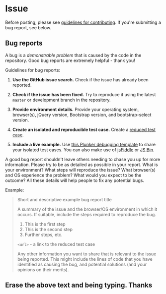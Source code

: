 # Issue

Before posting, please see [guidelines for contributing](https://github.com/snapappointments/bootstrap-select/blob/master/CONTRIBUTING.md). If you're submitting a bug report, see below.

## Bug reports

A bug is a _demonstrable problem_ that is caused by the code in the repository.
Good bug reports are extremely helpful - thank you!

Guidelines for bug reports:

1.  **Use the GitHub issue search.** Check if the issue has already been
   reported.

2.  **Check if the issue has been fixed.** Try to reproduce it using the
   latest `master` or development branch in the repository.

3.  **Provide environment details.** Provide your operating system, browser(s),
   jQuery version, Bootstrap version, and bootstrap-select version.

4.  **Create an isolated and reproducible test case.** Create a [reduced test
   case](https://css-tricks.com/reduced-test-cases/).

5.  **Include a live example.** Use [this Plunker debugging template](https://developer.snapappointments.com/bootstrap-select/playground/) to share your isolated test cases. You can also make use of [jsFiddle](https://jsfiddle.net/) or [JS Bin](https://jsbin.com/).

A good bug report shouldn't leave others needing to chase you up for more
information. Please try to be as detailed as possible in your report. What is
your environment? What steps will reproduce the issue? What browser(s) and OS
experience the problem? What would you expect to be the outcome? All these
details will help people to fix any potential bugs.

Example:

> Short and descriptive example bug report title
>
> A summary of the issue and the browser/OS environment in which it occurs. If
> suitable, include the steps required to reproduce the bug.
>
> 1.  This is the first step
> 2.  This is the second step
> 3.  Further steps, etc.
>
> `<url>` - a link to the reduced test case
>
> Any other information you want to share that is relevant to the issue being
> reported. This might include the lines of code that you have identified as
> causing the bug, and potential solutions (and your opinions on their
> merits).

## Erase the above text and being typing. Thanks
